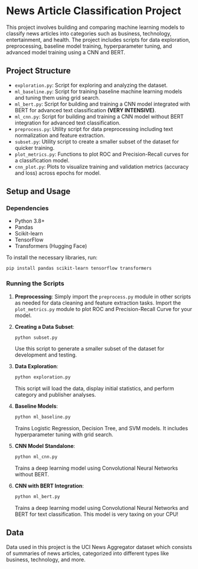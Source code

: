 # News Article Classification Project

This project involves building and comparing machine learning models to classify news articles into categories such as business, technology, entertainment, and health. The project includes scripts for data exploration, preprocessing, baseline model training, hyperparameter tuning, and advanced model training using a CNN and BERT.

## Project Structure

- `exploration.py`: Script for exploring and analyzing the dataset.
- `ml_baseline.py`: Script for training baseline machine learning models and tuning them using grid search.
- `ml_bert.py`: Script for building and training a CNN model integrated with BERT for advanced text classification **(VERY INTENSIVE)**.
- `ml_cnn.py`: Script for building and training a CNN model without BERT integration for advanced text classification.
- `preprocess.py`: Utility script for data preprocessing including text normalization and feature extraction.
- `subset.py`: Utility script to create a smaller subset of the dataset for quicker training.
- `plot_metrics.py`: Functions to plot ROC and Precision-Recall curves for a classification model.
- `cnn_plot.py`: Plots to visualize training and validation metrics (accuracy and loss) across epochs for model.

## Setup and Usage

### Dependencies

- Python 3.8+
- Pandas
- Scikit-learn
- TensorFlow
- Transformers (Hugging Face)

To install the necessary libraries, run:
```bash
pip install pandas scikit-learn tensorflow transformers
```

### Running the Scripts

1. **Preprocessing**:
   Simply import the `preprocess.py` module in other scripts as needed for data cleaning and feature extraction tasks. Import the `plot_metrics.py` module to plot ROC and Precision-Recall Curve for your model.

2. **Creating a Data Subset**:
   ```bash
   python subset.py
   ```
   Use this script to generate a smaller subset of the dataset for development and testing.

3. **Data Exploration**:
   ```bash
   python exploration.py
   ```
   This script will load the data, display initial statistics, and perform category and publisher analyses.

4. **Baseline Models**:
   ```bash
   python ml_baseline.py
   ```
   Trains Logistic Regression, Decision Tree, and SVM models. It includes hyperparameter tuning with grid search.

5. **CNN Model Standalone**:
   ```bash
   python ml_cnn.py
   ```
   Trains a deep learning model using Convolutional Neural Networks without BERT.

6. **CNN with BERT Integration**:
   ```bash
   python ml_bert.py
   ```
   Trains a deep learning model using Convolutional Neural Networks and BERT for text classification. This model is very taxing on your CPU!

## Data

Data used in this project is the UCI News Aggregator dataset which consists of summaries of news articles, categorized into different types like business, technology, and more.
